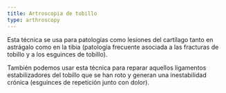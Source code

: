 ```yaml
---
title: Artroscopia de tobillo
type: arthroscopy
---
```


Esta técnica se usa para patologías como lesiones del cartílago tanto en astrágalo como en la tibia (patología frecuente asociada a las fracturas de tobillo y a los esguinces de tobillo).

También podemos usar esta técnica para reparar aquellos ligamentos estabilizadores del tobillo que se han roto y generan una inestabilidad crónica (esguinces de repetición junto con dolor).
